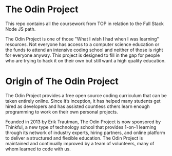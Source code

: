 # The Odin Project
This repo contains all the coursework from TOP in relation to the Full Stack Node JS path.

The Odin Project is one of those "What I wish I had when I was learning" resources. Not everyone has access to a computer science education or the funds to attend an intensive coding school and neither of those is right for everyone anyway. This project is designed to fill in the gap for people who are trying to hack it on their own but still want a high quality education.

# Origin of The Odin Project

The Odin Project provides a free open source coding curriculum that can be taken entirely online. Since it’s inception, it has helped many students get hired as developers and has assisted countless others learn enough programming to work on their own personal projects.

Founded in 2013 by Erik Trautman, The Odin Project is now sponsored by Thinkful, a new type of technology school that provides 1-on-1 learning through its network of industry experts, hiring partners, and online platform to deliver a structured and flexible education. The Odin Project is maintained and continually improved by a team of volunteers, many of whom learned to code with us.
